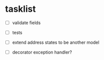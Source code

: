# tasklist

- [ ] validate fields

- [ ] tests

- [ ] extend address states to be another model

- [ ] decorator exception handler?